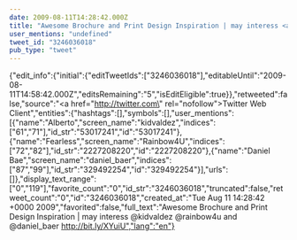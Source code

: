```yaml
---
date: 2009-08-11T14:28:42.000Z
title: "Awesome Brochure and Print Design Inspiration | may interess <a href='http://twitter.com/kidvaldez'>@kidvaldez</a> <a href='http://twitter.com/rainbow4u'>@rainbow4u</a> and <a href='http://twitter.com/daniel_baer'>@daniel_baer</a> http://bit.ly/XYuiU″"
user_mentions: "undefined"
tweet_id: "3246036018"
pub_type: "tweet"
---
```

{"edit_info":{"initial":{"editTweetIds":["3246036018"],"editableUntil":"2009-08-11T14:58:42.000Z","editsRemaining":"5","isEditEligible":true}},"retweeted":false,"source":"<a href=\"http://twitter.com\" rel=\"nofollow\">Twitter Web Client</a>","entities":{"hashtags":[],"symbols":[],"user_mentions":[{"name":"Alberto","screen_name":"kidvaldez","indices":["61","71"],"id_str":"53017241","id":"53017241"},{"name":"Fearless","screen_name":"Rainbow4U","indices":["72","82"],"id_str":"2227208220","id":"2227208220"},{"name":"Daniel Bae","screen_name":"daniel_baer","indices":["87","99"],"id_str":"329492254","id":"329492254"}],"urls":[]},"display_text_range":["0","119"],"favorite_count":"0","id_str":"3246036018","truncated":false,"retweet_count":"0","id":"3246036018","created_at":"Tue Aug 11 14:28:42 +0000 2009","favorited":false,"full_text":"Awesome Brochure and Print Design Inspiration | may interess @kidvaldez @rainbow4u and @daniel_baer http://bit.ly/XYuiU","lang":"en"}
